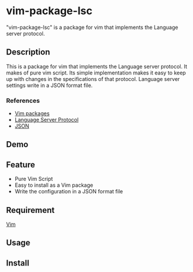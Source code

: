 # vim-package-lsc

"vim-package-lsc" is a package for vim that implements the Language server protocol.


## Description
This is a package for vim that implements the Language server protocol. It makes of pure vim script. Its simple implementation makes it easy to keep up with changes in the specifications of that protocol. Language server settings write in a JSON format file.

### References
 - [Vim packages](https://vimhelp.org/repeat.txt.html#packages)
 - [Language Server Protocol](https://microsoft.github.io/language-server-protocol/)
 - [JSON](https://www.json.org/)

## Demo


## Feature
- Pure Vim Script
- Easy to install as a Vim package
- Write the configuration in a JSON format file


## Requirement
[Vim](https://www.vim.org/)


## Usage


## Install

